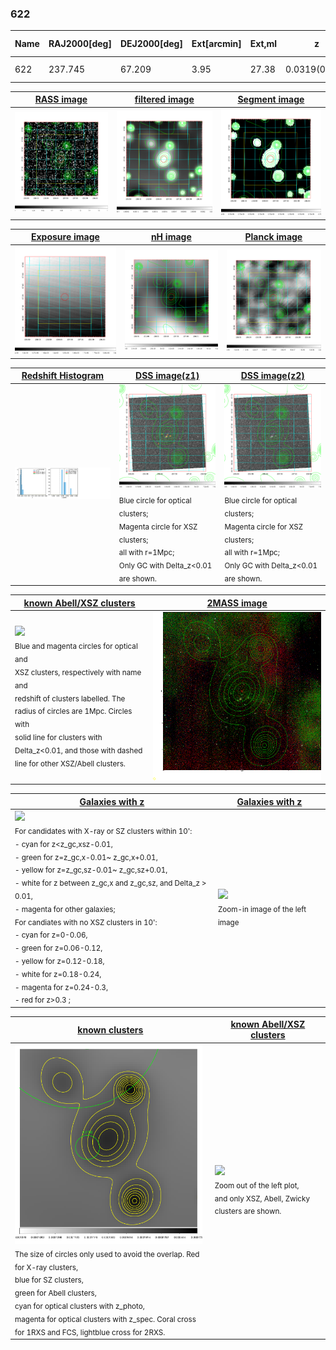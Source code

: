 <div STYLE="page-break-after: always;"></div>

### 622

|Name|RAJ2000[deg]|DEJ2000[deg] |Ext[arcmin]| Ext,ml | z | z_src| C|GC(XSZ,Delta_z<0.01)| GC(OPT,Delta_z<0.01)|GC| R_sig[arcmin] | R500[arcmin] | R500[Mpc]| CRsig[c/s] | CR500[c/s] |L500[1E44 erg/s]|F500[1E-12 erg/s/cm^2]| M500[1E14 Msun]|Tx[keV]|Cnt_sig|Beta|Rc[arcmin]|Comment|Alias|
|---|---|---|---|---|---|------|---|--------|---------|----------|---|---|---|---|---|---|---|---|---|---|---|---|---|---|
|622| 237.745| 67.209| 3.95| 27.38| 0.0319(0.005)| z1,| G| -| -| N, W| 16.112| 11.811| 0.452| 0.073(0.015)| 0.070(0.014)| 0.022(0.004)| 0.921(0.179)| 0.27(0.03)| 0.96(0.06)| 76.3| 0.561(-0.044+0.100)| 3.989(-0.476+0.891)| -| t191|

|[RASS image](../image/622/622_img.pdf)|[filtered image](../image/622/622_fil.pdf)|[Segment image](../image/622/622_seg.pdf)|
|-------------------|--------------------|-------------------|
| <img src="../image/622/622_img.png" width="300">  | <img src="../image/622/622_fil.png" width="300">   | <img src="../image/622/622_seg.png" width="300">  |

|[Exposure image](../image/622/622_mex.pdf)| [nH image](../image/622/622_nh.pdf)| [Planck image](../image/622/622_p.pdf)|
|-------------------|--------------------|-------------------|
|<img src="../image/622/622_mex.png" width="300">   | <img src="../image/622/622_nh.png" width="300">    | <img src="../image/622/622_p.png" width="300"> |

|[Redshift Histogram](../image/622/622_zg.pdf) | [DSS image(z1)](../image/622/622_dss_z1.pdf)      |  [DSS image(z2)](../image/622/622_dss_z2.pdf)    |
|-------------------|--------------------|-------------------|
|<img src="../image/622/622_zg.png" width="300"> |<img src="../image/622/622_dss_z1.png" width="300"> <sub><br>Blue circle for optical clusters; <br>Magenta circle for XSZ clusters; <br>all with r=1Mpc; <br>Only GC with Delta_z<0.01 are shown. </sub>| <img src="../image/622/622_dss_z2.png" width="300"><sub><br>Blue circle for optical clusters; <br>Magenta circle for XSZ clusters; <br>all with r=1Mpc; <br>Only GC with Delta_z<0.01 are shown. </sub> |

|[known Abell/XSZ clusters](../image/622/622_m.pdf) | [2MASS image](../image/622/622_2mass.pdf)      |
|-------------------|-------------------|
|<img src=../image/622/622_m.png width="300"> <br><sub>Blue and magenta circles for optical and <br>XSZ clusters, respectively with name and <br>redshift of clusters labelled. The <br>radius of circles are 1Mpc. Circles with <br>solid line for clusters with <br>Delta_z<0.01, and those with dashed <br>line for other XSZ/Abell clusters.        </sub>|<img src="../image/622/622_2mass.png" width="300">  |

|[Galaxies with z](../image/622/622_opt_ned.pdf) |[Galaxies with z](../image/622/622_opt_ned_zoom.pdf) |
|-------------------|-------------------|
| <img src=../image/622/622_opt_ned.png width="300"> <br><sub> For candidates with X-ray or SZ clusters within 10': <br> - cyan for z<z_gc,xsz-0.01, <br> - green for z=z_gc,x-0.01~ z_gc,x+0.01, <br> - yellow for z=z_gc,sz-0.01~ z_gc,sz+0.01, <br> - white for z between z_gc,x and z_gc,sz, and Delta_z > 0.01, <br> - magenta for other galaxies; <br>For candiates with no XSZ clusters in 10': <br> - cyan for z=0-0.06, <br> - green for z=0.06-0.12, <br> - yellow for z=0.12-0.18, <br> - white for z=0.18-0.24, <br> - magenta for z=0.24-0.3, <br> - red for z>0.3 ;  </sub>|<img src=../image/622/622_opt_ned_zoom.png width="300">  <br><sub> Zoom-in image of the left image</sub>|

|[known clusters](../image/622/622_gc.pdf) |[known Abell/XSZ clusters](../image/622/622_gc_large.pdf) |
|-------------------|-------------------|
| <img src=../image/622/622_gc.png width="300"> <br><sub> The size of circles only used to avoid the overlap. Red for X-ray clusters, <br> blue for SZ clusters, <br> green for Abell clusters, <br> cyan for optical clusters with z_photo, <br> magenta for optical clusters with z_spec. Coral cross for 1RXS and FCS, lightblue cross for 2RXS. </sub>|<img src=../image/622/622_gc_large.png width="300"> <br><sub> Zoom out of the left plot, <br> and only XSZ, Abell, Zwicky clusters are shown. </sub> |



